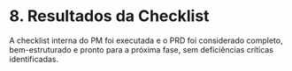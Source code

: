# 8. Resultados da Checklist

A checklist interna do PM foi executada e o PRD foi considerado completo, bem-estruturado e pronto para a próxima fase, sem deficiências críticas identificadas.
